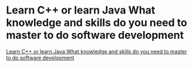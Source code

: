 # Learn C++ or learn Java What knowledge and skills do you need to master to do software development
[Learn C++ or learn Java What knowledge and skills do you need to master to do software development](https://aiwithcloud.com/2022/09/16/learn_c_or_learn_java_what_knowledge_and_skills_do_you_need_to_master_to_do_software_development/)